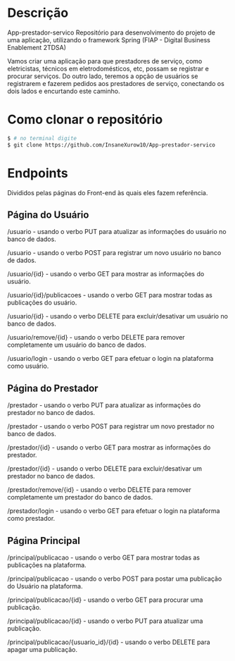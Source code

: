 # Descrição

App-prestador-servico
Repositório para desenvolvimento do projeto de uma aplicação, utilizando o framework Spring (FIAP - Digital Business Enablement 2TDSA)

Vamos criar uma aplicação para que prestadores de serviço, como eletricistas, técnicos em eletrodomésticos, etc, possam se registrar e procurar serviços.
Do outro lado, teremos a opção de usuários se registrarem e fazerem pedidos aos prestadores de serviço, conectando os dois lados e encurtando este caminho.


# Como clonar o repositório

``` bash
$ # no terminal digite
$ git clone https://github.com/InsaneXurow10/App-prestador-servico

```


# Endpoints

Divididos pelas páginas do Front-end às quais eles fazem referência.

## Página do Usuário
/usuario - usando o verbo PUT para atualizar as informações do usuário no banco de dados.

/usuario - usando o verbo POST para registrar um novo usuário no banco de dados.

/usuario/{id} - usando o verbo GET para mostrar as informações do usuário.

/usuario/{id}/publicacoes - usando o verbo GET para mostrar todas as publicações do usuário.

/usuario/{id} - usando o verbo DELETE para excluir/desativar um usuário no banco de dados.

/usuario/remove/{id} - usando o verbo DELETE para remover completamente um usuário do banco de dados.

/usuario/login - usando o verbo GET para efetuar o login na plataforma como usuário.

## Página do Prestador
/prestador - usando o verbo PUT para atualizar as informações do prestador no banco de dados.

/prestador - usando o verbo POST para registrar um novo prestador no banco de dados.

/prestador/{id} - usando o verbo GET para mostrar as informações do prestador.

/prestador/{id} - usando o verbo DELETE para excluir/desativar um prestador no banco de dados.

/prestador/remove/{id} - usando o verbo DELETE para remover completamente um prestador do banco de dados.

/prestador/login - usando o verbo GET para efetuar o login na plataforma como prestador.

## Página Principal
/principal/publicacao - usando o verbo GET para mostrar todas as publicações na plataforma.

/principal/publicacao - usando o verbo POST para postar uma publicação do Usuário na plataforma.

/principal/publicacao/{id} - usando o verbo GET para procurar uma publicação.

/principal/publicacao/{id} - usando o verbo PUT para atualizar uma publicação.

/principal/publicacao/{usuario_id}/{id} - usando o verbo DELETE para apagar uma publicação.
